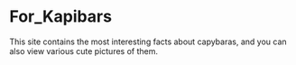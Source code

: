 # For_Kapibars
This site contains the most interesting facts about capybaras, and you can also view various cute pictures of them.
